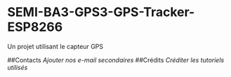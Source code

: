 # SEMI-BA3-GPS3-GPS-Tracker-ESP8266
Un projet utilisant le capteur GPS

##Contacts
*Ajouter nos e-mail secondaires* 
##Crédits
*Créditer les tutoriels utilisés*

